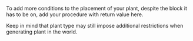 To add more conditions to the placement of your plant, despite the block it has to be on, 
add your procedure with return value here.

Keep in mind that plant type may still impose additional restrictions when generating plant in the world.